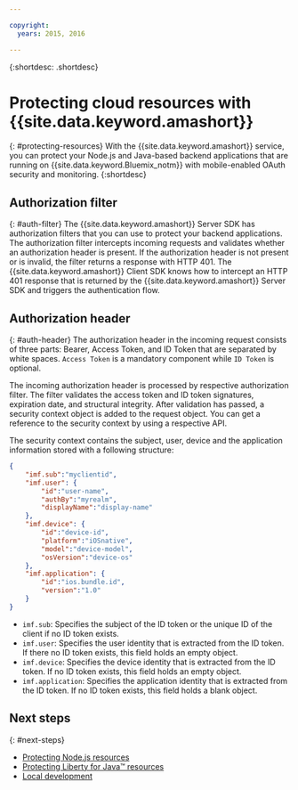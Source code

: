 ```yaml
---

copyright:
  years: 2015, 2016

---
```


{:shortdesc: .shortdesc}

# Protecting cloud resources with {{site.data.keyword.amashort}}
{: #protecting-resources}
With the {{site.data.keyword.amashort}} service, you can protect your Node.js and Java-based backend applications that are running on {{site.data.keyword.Bluemix_notm}} with mobile-enabled OAuth security and monitoring.
{:shortdesc}
## Authorization filter
{: #auth-filter}
The {{site.data.keyword.amashort}} Server SDK has authorization filters that you can use to protect your backend applications.  The authorization filter intercepts incoming requests and validates whether an authorization header is present. If the authorization header is not present or is invalid, the filter returns a response with HTTP 401. The {{site.data.keyword.amashort}} Client SDK knows how to intercept an HTTP 401 response that is returned by the {{site.data.keyword.amashort}} Server SDK and triggers the authentication flow.
## Authorization header
{: #auth-header}The authorization header in the incoming request consists of three parts: Bearer, Access Token, and ID Token that are separated by white spaces. `Access Token` is a mandatory component while `ID Token` is optional.

The incoming authorization header is processed by respective authorization filter. The filter validates the access token and ID token signatures, expiration date, and structural integrity. After validation has passed, a security context object is added to the request object. You can get a reference to the security context by using a respective API.

The security context contains the subject, user, device and the application information stored with a following structure:
```JSON{    "imf.sub":"myclientid",    "imf.user": {        "id":"user-name",        "authBy":"myrealm",        "displayName":"display-name"    },    "imf.device": {        "id":"device-id",        "platform":"iOSnative",        "model":"device-model",        "osVersion":"device-os"    },    "imf.application": {        "id":"ios.bundle.id",        "version":"1.0"    }}
```* `imf.sub`: Specifies the subject of the ID token or the unique ID of the client if no ID token exists.
* `imf.user`: Specifies the user identity that is extracted from the ID token. If there no ID token exists, this field holds an empty object.
* `imf.device`: Specifies the device identity that is extracted from the ID token. If no ID token exists, this field holds an empty object.* `imf.application`: Specifies the application identity that is extracted from the ID token. If no ID token exists, this field holds a blank object.

## Next steps
{: #next-steps}
* [Protecting Node.js resources](protecting-resources-nodejs.html)
* [Protecting Liberty for Java&trade; resources](protecting-resources-java.html)
* [Local development](protecting-resources-local.html)
